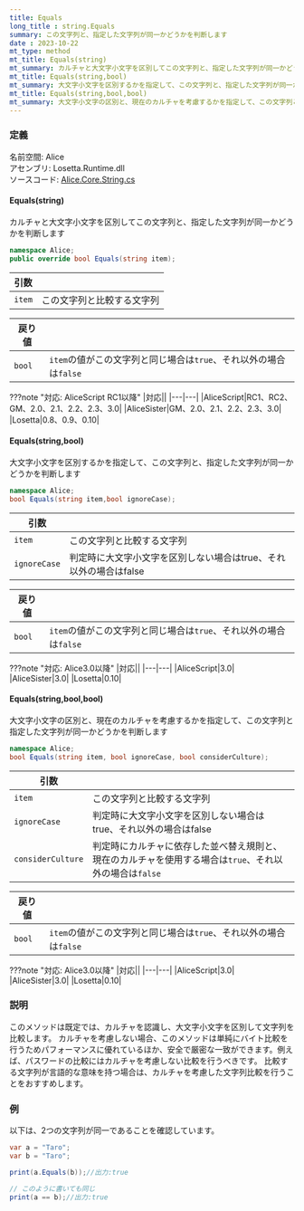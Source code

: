 ```yaml
---
title: Equals
long_title : string.Equals
summary: この文字列と、指定した文字列が同一かどうかを判断します
date : 2023-10-22
mt_type: method
mt_title: Equals(string)
mt_summary: カルチャと大文字小文字を区別してこの文字列と、指定した文字列が同一かどうかを判断します
mt_title: Equals(string,bool)
mt_summary: 大文字小文字を区別するかを指定して、この文字列と、指定した文字列が同一かどうかを判断します
mt_title: Equals(string,bool,bool)
mt_summary: 大文字小文字の区別と、現在のカルチャを考慮するかを指定して、この文字列と指定した文字列が同一かどうかを判断します
---
```


### 定義
名前空間: Alice<br/>
アセンブリ: Losetta.Runtime.dll<br/>
ソースコード: [Alice.Core.String.cs](https://github.com/WSOFT-Project/Losetta/blob/master/Losetta.Runtime/Core/Extension/Alice.Core.String.cs)

#### Equals(string)

カルチャと大文字小文字を区別してこの文字列と、指定した文字列が同一かどうかを判断します

```cs title="AliceScript"
namespace Alice;
public override bool Equals(string item);
```

|引数| |
|-|-|
|`item`|この文字列と比較する文字列|

|戻り値| |
|-|-|
|`bool`|`item`の値がこの文字列と同じ場合は`true`、それ以外の場合は`false`|

???note "対応: AliceScript RC1以降"
    |対応||
    |---|---|
    |AliceScript|RC1、RC2、GM、2.0、2.1、2.2、2.3、3.0|
    |AliceSister|GM、2.0、2.1、2.2、2.3、3.0|
    |Losetta|0.8、0.9、0.10|

#### Equals(string,bool)

大文字小文字を区別するかを指定して、この文字列と、指定した文字列が同一かどうかを判断します

```cs title="AliceScript"
namespace Alice;
bool Equals(string item,bool ignoreCase);
```
|引数| |
|-|-|
|`item`|この文字列と比較する文字列|
|`ignoreCase`|判定時に大文字小文字を区別しない場合はtrue、それ以外の場合はfalse|

|戻り値| |
|-|-|
|`bool`|`item`の値がこの文字列と同じ場合は`true`、それ以外の場合は`false`|

???note "対応: Alice3.0以降"
    |対応||
    |---|---|
    |AliceScript|3.0|
    |AliceSister|3.0|
    |Losetta|0.10|

#### Equals(string,bool,bool)

大文字小文字の区別と、現在のカルチャを考慮するかを指定して、この文字列と指定した文字列が同一かどうかを判断します

```cs title="AliceScript"
namespace Alice;
bool Equals(string item, bool ignoreCase, bool considerCulture);
```
|引数| |
|-|-|
|`item`|この文字列と比較する文字列|
|`ignoreCase`|判定時に大文字小文字を区別しない場合はtrue、それ以外の場合はfalse|
|`considerCulture`|判定時にカルチャに依存した並べ替え規則と、現在のカルチャを使用する場合は`true`、それ以外の場合は`false`|

|戻り値| |
|-|-|
|`bool`|`item`の値がこの文字列と同じ場合は`true`、それ以外の場合は`false`|

???note "対応: Alice3.0以降"
    |対応||
    |---|---|
    |AliceScript|3.0|
    |AliceSister|3.0|
    |Losetta|0.10|

### 説明
このメソッドは既定では、カルチャを認識し、大文字小文字を区別して文字列を比較します。
カルチャを考慮しない場合、このメソッドは単純にバイト比較を行うためパフォーマンスに優れているほか、安全で厳密な一致ができます。例えば、パスワードの比較にはカルチャを考慮しない比較を行うべきです。
比較する文字列が言語的な意味を持つ場合は、カルチャを考慮した文字列比較を行うことをおすすめします。

### 例
以下は、2つの文字列が同一であることを確認しています。

```cs title="AliceScript"
var a = "Taro";
var b = "Taro";

print(a.Equals(b));//出力:true

// このように書いても同じ
print(a == b);//出力:true
```

